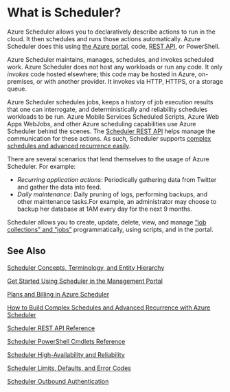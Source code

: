<properties
 pageTitle="What is Scheduler?"
 description=""
 services="scheduler"
 documentationCenter=".NET"
 authors="krisragh"
 manager="dwrede"
 editor=""/>
<tags
 ms.service="scheduler"
 ms.workload="infrastructure-services"
 ms.tgt_pltfrm="na"
 ms.devlang="dotnet"
 ms.topic="get-started-article" 
 ms.date="05/12/2015"
 ms.author="krisragh"/>

# What is Scheduler?

Azure Scheduler allows you to declaratively describe actions to run in the cloud. It then schedules and runs those actions automatically. Azure Scheduler does this using [the Azure portal](scheduler-get-started-portal.md), code, [REST API](https://msdn.microsoft.com/library/dn528946), or PowerShell.

Azure Scheduler maintains, manages, schedules, and invokes scheduled work. Azure Scheduler does not host any workloads or run any code. It only _invokes_ code hosted elsewhere; this code may be hosted in Azure, on-premises, or with another provider. It invokes via HTTP, HTTPS, or a storage queue.

Azure Scheduler schedules jobs, keeps a history of job execution results that one can interrogate, and deterministically and reliability schedules workloads to be run. Azure Mobile Services Scheduled Scripts, Azure Web Apps WebJobs, and other Azure scheduling capabilities use Azure Scheduler behind the scenes. The [Scheduler REST API](https://msdn.microsoft.com/library/dn528946) helps manage the communication for these actions. As such, Scheduler supports [complex schedules and advanced recurrence easily](scheduler-advanced-complexity.md).

There are several scenarios that lend themselves to the usage of Azure Scheduler. For example:

+ _Recurring application actions_: Periodically gathering data from Twitter and gather the data into  feed.
+ _Daily maintenance_: Daily pruning of logs, performing backups, and other maintenance tasks.For example, an administrator may choose to backup her database at 1AM every day for the next 9 months.

Scheduler allows you to create, update, delete, view, and manage [“job collections” and “jobs”](scheduler-concepts-terms.md) programmatically, using scripts, and in the portal.

## See Also

 [Scheduler Concepts, Terminology, and Entity Hierarchy](scheduler-concepts-terms.md)

 [Get Started Using Scheduler in the Management Portal](scheduler-get-started-portal.md)

 [Plans and Billing in Azure Scheduler](scheduler-plans-billing.md)

 [How to Build Complex Schedules and Advanced Recurrence with Azure Scheduler](scheduler-advanced-complexity.md)

 [Scheduler REST API Reference](https://msdn.microsoft.com/library/dn528946)

 [Scheduler PowerShell Cmdlets Reference](scheduler-powershell-reference.md)

 [Scheduler High-Availability and Reliability](scheduler-high-availability-reliability.md)

 [Scheduler Limits, Defaults, and Error Codes](scheduler-limits-defaults-errors.md)

 [Scheduler Outbound Authentication](scheduler-outbound-authentication.md)
 